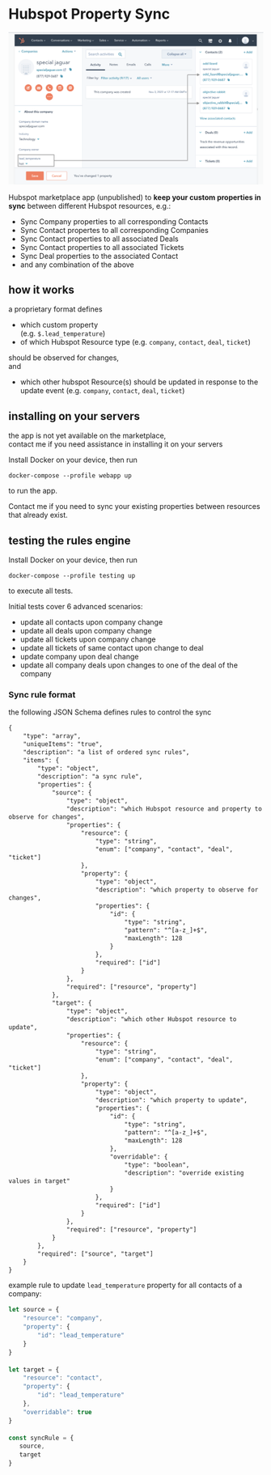 # Hubspot Property Sync

![Sync company property to contacts](docs/img/example.png?raw=true "Example")

Hubspot marketplace app (unpublished) to **keep your custom properties in sync** between different Hubspot resources, e.g.:
* Sync Company properties to all corresponding Contacts
* Sync Contact propertes to all corresponding Companies
* Sync Contact properties to all associated Deals
* Sync Contact properties to all associated Tickets
* Sync Deal properties to the associated Contact
* and any combination of the above



## how it works

a proprietary format defines
* which custom property  
(e.g. `$.lead_temperature`)
* of which Hubspot Resource type (e.g. `company`, `contact`, `deal`, `ticket`)

should be observed for changes,  
and
* which other hubspot Resource(s) should be updated in response to the update event (e.g. `company`, `contact`, `deal`, `ticket`)

## installing on your servers

the app is not yet available on the marketplace,  
contact me if you need assistance in installing it on your servers

Install Docker on your device, then run 
```
docker-compose --profile webapp up
```
to run the app.  

Contact me if you need to sync your existing properties between resources that already exist.


## testing the rules engine

Install Docker on your device, then run 
```
docker-compose --profile testing up
```
to execute all tests.  

Initial tests cover 6 advanced scenarios:  
* update all contacts upon company change
* update all deals upon company change
* update all tickets upon company change
* update all tickets of same contact upon change to deal
* update company upon deal change
* update all company deals upon changes to one of the deal of the company

### Sync rule format

the following JSON Schema defines rules to control the sync
```
{
    "type": "array",
    "uniqueItems": "true",
    "description": "a list of ordered sync rules",
    "items": {
        "type": "object",
        "description": "a sync rule",
        "properties": {
            "source": {
                "type": "object",
                "description": "which Hubspot resource and property to observe for changes",
                "properties": {
                    "resource": {
                        "type": "string",
                        "enum": ["company", "contact", "deal", "ticket"]
                    },
                    "property": {
                        "type": "object",
                        "description": "which property to observe for changes",
                        "properties": {
                            "id": {
                                "type": "string",
                                "pattern": "^[a-z_]+$",
                                "maxLength": 128
                            }
                        },
                        "required": ["id"]
                    }
                },
                "required": ["resource", "property"]
            },
            "target": {
                "type": "object",
                "description": "which other Hubspot resource to update",
                "properties": {
                    "resource": {
                        "type": "string",
                        "enum": ["company", "contact", "deal", "ticket"]
                    },
                    "property": {
                        "type": "object",
                        "description": "which property to update",
                        "properties": {
                            "id": {
                                "type": "string",
                                "pattern": "^[a-z_]+$",
                                "maxLength": 128
                            },
                            "overridable": {
                                "type": "boolean",
                                "description": "override existing values in target"
                            }
                        },
                        "required": ["id"]
                    }
                },
                "required": ["resource", "property"]
            }    
        },
        "required": ["source", "target"]
    }
}
```

example rule to update `lead_temperature` property for all contacts of a company:

```javascript
let source = {
    "resource": "company",
    "property": {
        "id": "lead_temperature"
    }
}

let target = {
    "resource": "contact",
    "property": {
        "id": "lead_temperature"
    },
    "overridable": true
}

const syncRule = {
   source,
   target
}
```
